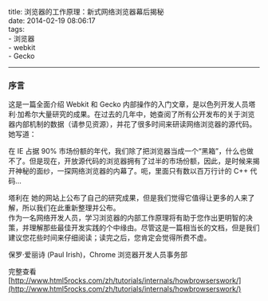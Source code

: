 title: 浏览器的工作原理：新式网络浏览器幕后揭秘       
date: 2014-02-19 08:06:17  
tags:   
    - 浏览器  
    - webkit    
    - Gecko       
 
---

### 序言  

这是一篇全面介绍 Webkit 和 Gecko 内部操作的入门文章，是以色列开发人员塔利·加希尔大量研究的成果。在过去的几年中，她查阅了所有公开发布的关于浏览器内部机制的数据（请参见资源），并花了很多时间来研读网络浏览器的源代码。她写道：

在 IE 占据 90% 市场份额的年代，我们除了把浏览器当成一个“黑箱”，什么也做不了。但是现在，开放源代码的浏览器拥有了过半的市场份额，因此，是时候来揭开神秘的面纱，一探网络浏览器的内幕了。呃，里面只有数以百万行计的 C++ 代码...   
 
塔利在 她的网站上公布了自己的研究成果，但是我们觉得它值得让更多的人来了解，所以我们在此重新整理并公布。  
作为一名网络开发人员，学习浏览器的内部工作原理将有助于您作出更明智的决策，并理解那些最佳开发实践的个中缘由。尽管这是一篇相当长的文档，但是我们建议您花些时间来仔细阅读；读完之后，您肯定会觉得所费不虚。



保罗·爱丽诗 (Paul Irish)，Chrome 浏览器开发人员事务部

        
        
完整查看[http://www.html5rocks.com/zh/tutorials/internals/howbrowserswork/](http://www.html5rocks.com/zh/tutorials/internals/howbrowserswork/)                                             
                                                            
                                                            
                                                            
                                                            
                                                            
                                                            
                                                            
                                                            
                                                            
                                                            
                                                            
                                                            
                                                            
                                                            
                                                            
                                                            
                                                            
                                                            
                                                            
                                                           